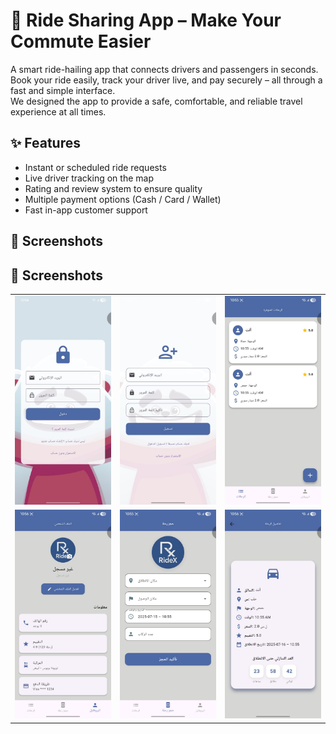 # 🚗 Ride Sharing App – Make Your Commute Easier

A smart ride-hailing app that connects drivers and passengers in seconds.  
Book your ride easily, track your driver live, and pay securely – all through a fast and simple interface.  
We designed the app to provide a safe, comfortable, and reliable travel experience at all times.

## ✨ Features

- Instant or scheduled ride requests  
- Live driver tracking on the map  
- Rating and review system to ensure quality  
- Multiple payment options (Cash / Card / Wallet)  
- Fast in-app customer support  

## 📸 Screenshots
## 📸 Screenshots

<table>
  <tr>
    <td><img src="1.jpg" width="200"/></td>
    <td><img src="2.jpg" width="200"/></td>
    <td><img src="3.jpg" width="200"/></td>
  </tr>
  <tr>
    <td><img src="4.jpg" width="200"/></td>
    <td><img src="5.jpg" width="200"/></td>
    <td><img src="6.jpg" width="200"/></td>
  </tr>
</table>

